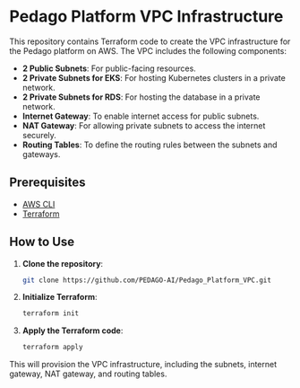 
# Pedago Platform VPC Infrastructure

This repository contains Terraform code to create the VPC infrastructure for the Pedago platform on AWS. The VPC includes the following components:

- **2 Public Subnets**: For public-facing resources.
- **2 Private Subnets for EKS**: For hosting Kubernetes clusters in a private network.
- **2 Private Subnets for RDS**: For hosting the database in a private network.
- **Internet Gateway**: To enable internet access for public subnets.
- **NAT Gateway**: For allowing private subnets to access the internet securely.
- **Routing Tables**: To define the routing rules between the subnets and gateways.

## Prerequisites

- [AWS CLI](https://docs.aws.amazon.com/cli/latest/userguide/getting-started-install.html)
- [Terraform](https://developer.hashicorp.com/terraform/tutorials/aws-get-started/install-cli)

## How to Use

1. **Clone the repository**:
   ```bash
   git clone https://github.com/PEDAGO-AI/Pedago_Platform_VPC.git
   ```

2. **Initialize Terraform**:
   ```bash
   terraform init
   ```

3. **Apply the Terraform code**:
   ```bash
   terraform apply
   ```

This will provision the VPC infrastructure, including the subnets, internet gateway, NAT gateway, and routing tables.
